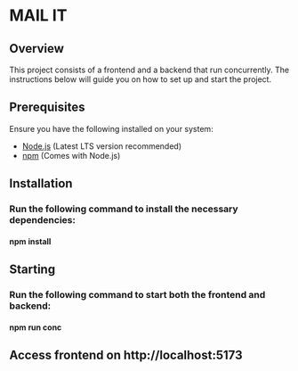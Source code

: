 
# MAIL IT

## Overview
This project consists of a frontend and a backend that run concurrently. The instructions below will guide you on how to set up and start the project.

## Prerequisites
Ensure you have the following installed on your system:
- [Node.js](https://nodejs.org/) (Latest LTS version recommended)
- [npm](https://www.npmjs.com/) (Comes with Node.js)

## Installation
### Run the following command to install the necessary dependencies:

#### npm install



## Starting
### Run the following command to start both the frontend and backend:

#### npm run conc


## Access frontend on http://localhost:5173
